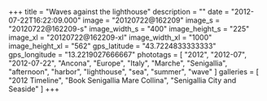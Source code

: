 +++
title = "Waves against the lighthouse"
description = ""
date = "2012-07-22T16:22:09.000"
image = "20120722@162209"
image_s = "20120722@162209-s"
image_width_s = "400"
image_height_s = "225"
image_xl = "20120722@162209-xl"
image_width_xl = "1000"
image_height_xl = "562"
gps_latitude = "43.7224833333333"
gps_longitude = "13.2219027666667"
phototags = [ "2012", "2012-07", "2012-07-22", "Ancona", "Europe", "Italy", "Marche", "Senigallia", "afternoon", "harbor", "lighthouse", "sea", "summer", "wave" ]
galleries = [ "2012 Timeline", "Book Senigallia Mare Collina", "Senigallia City and Seaside" ]
+++
